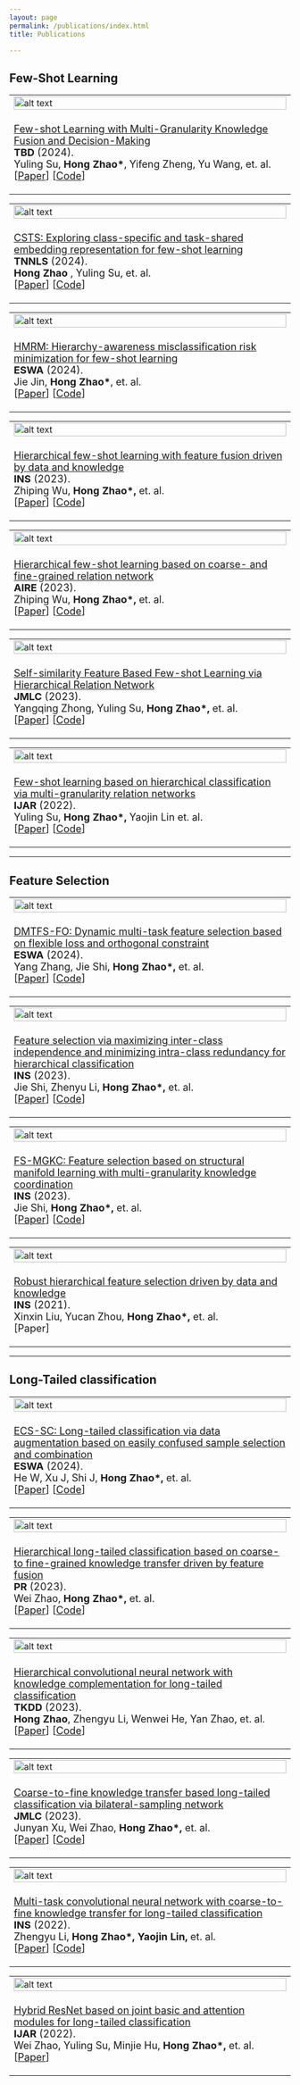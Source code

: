 ```yaml
---
layout: page
permalink: /publications/index.html
title: Publications

---
```


## Few-Shot Learning

<table class="imgtable">
    <tr>
        <td colspan="2">
            <a href="/images/MGKFD.jpg">
                <img src="/images/MGKFD.jpg" alt="alt text" style="width:100%; height:auto;" />
            </a>
        </td>
    </tr>
    <tr>
        <td colspan="2" align="top">
            <p style="font-size:18px;">
                <u>Few-shot Learning with Multi-Granularity Knowledge Fusion and Decision-Making</u> <br />
                 <b>TBD </b>(2024). <br />
                Yuling Su, <b>Hong Zhao*</b>, Yifeng Zheng, Yu Wang, et. al. <br />
                [<a href="https://github.com/fhqxa/fhqxa.github.io/blob/main/mypaper/Few-Shot%20Learning/2024TBD%E9%80%9A%E8%AE%AF%20SCI%E4%BA%8C%E5%8C%BA%E8%8B%8F%E7%8E%89%E7%8E%B2.pdf">Paper</a>] 
                [<a href="https://github.com/fhqxa/MGKFD">Code</a>]
            </p>
        </td>
    </tr>
</table>
<table class="imgtable">
    <tr>
        <td colspan="2">
            <a href="/images/CSTS.jpg">
                <img src="/images/CSTS.jpg" alt="alt text" style="width:100%; height:auto;" />
            </a>
        </td>
    </tr>
    <tr>
        <td colspan="2" align="top">
            <p style="font-size:18px;">
                <u>CSTS: Exploring class-specific and task-shared embedding representation for few-shot learning</u> <br />
                 <b>TNNLS </b>(2024). <br />
                <b>Hong Zhao </b>, Yuling Su, et. al. <br />
                [<a href="https://github.com/fhqxa/fhqxa.github.io/blob/main/mypaper/Few-Shot%20Learning/2024TNNLS%20%E9%80%9A%E8%AE%AF%20SCI%E4%BA%8C%E5%8C%BA%20%E8%8B%8F%E7%8E%89%E7%8E%B2.pdf">Paper</a>] 
                [<a href="https://github.com/fhqxa/CSTS">Code</a>]
            </p>
        </td>
    </tr>
</table>



<table class="imgtable">
    <tr>
        <td colspan="2">
            <a href="/images/HMRM.jpg">
                <img src="/images/HMRM.jpg" alt="alt text" style="width:100%; height:auto;" />
            </a>
        </td>
    </tr>
    <tr>
        <td colspan="2" align="top">
            <p style="font-size:18px;">
                <u>HMRM: Hierarchy-awareness misclassification risk minimization for few-shot learning</u> <br />
                 <b>ESWA </b>(2024). <br />
                Jie Jin, <b>Hong Zhao*</b>, et. al. <br />
                [<a href="https://github.com/fhqxa/fhqxa.github.io/blob/main/mypaper/Few-Shot%20Learning/2024ESWA%E9%80%9A%E8%AE%AF%20SCI%E4%B8%80%E5%8C%BA%E9%87%91%E6%9D%B0.pdf">Paper</a>] 
                [<a href="https://github.com/fhqxa/HMRM">Code</a>]
            </p>
        </td>
    </tr>
</table>
<table class="imgtable">
    <tr>
        <td colspan="2">
            <a href="/images/HFFDK.jpg">
                <img src="/images/HFFDK.jpg" alt="alt text" style="width:100%; height:auto;" />
            </a>
        </td>
    </tr>
    <tr>
        <td colspan="2" align="top">
            <p style="font-size:18px;">
                <u>Hierarchical few-shot learning with feature fusion driven by data and knowledge</u> <br />
                 <b>INS </b>(2023). <br />
                Zhiping Wu, <b>Hong Zhao*, </b> et. al. <br />
                [<a href="https://github.com/fhqxa/fhqxa.github.io/blob/main/mypaper/Few-Shot%20Learning/2023INS%20%E9%80%9A%E8%AE%AF%20SCI%E4%B8%80%E5%8C%BA%20%E5%90%B4%E5%BF%97%E5%B9%B3.pdf">Paper</a>] 
                [<a href="https://github.com/fhqxa/HFFDK">Code</a>]
            </p>
        </td>
    </tr>
</table>
<table class="imgtable">
    <tr>
        <td colspan="2">
            <a href="/images/HCRN.jpg">
                <img src="/images/HCRN.jpg" alt="alt text" style="width:100%; height:auto;" />
            </a>
        </td>
    </tr>
    <tr>
        <td colspan="2" align="top">
            <p style="font-size:18px;">
                <u>Hierarchical few-shot learning based on coarse- and fine-grained relation network</u> <br />
                 <b>AIRE </b>(2023). <br />
                Zhiping Wu, <b>Hong Zhao*, </b> et. al. <br />
                [<a href="https://github.com/fhqxa/fhqxa.github.io/blob/main/mypaper/Few-Shot%20Learning/2022AIRE%20%E9%80%9A%E8%AE%AF%20SCI%E4%BA%8C%E5%8C%BA%20%E5%90%B4%E5%BF%97%E5%B9%B3.pdf">Paper</a>] 
                [<a href="https://github.com/fhqxa/HCRN">Code</a>]
            </p>
        </td>
    </tr>
</table>



<table class="imgtable">
    <tr>
        <td colspan="2">
            <a href="/images/SSF-HRNet.jpg">
                <img src="/images/SSF-HRNet.jpg" alt="alt text" style="width:100%; height:auto;" />
            </a>
        </td>
    </tr>
    <tr>
        <td colspan="2" align="top">
            <p style="font-size:18px;">
                <u>Self-similarity Feature Based Few-shot Learning via Hierarchical Relation Network</u> <br />
                 <b>JMLC </b>(2023). <br />
                Yangqing Zhong, Yuling Su, <b>Hong Zhao*, </b> et. al. <br />
                [<a href="https://github.com/fhqxa/fhqxa.github.io/blob/main/mypaper/Few-Shot%20Learning/2023JMLC%20%E9%80%9A%E8%AE%AF%20SCI%E4%B8%89%E5%8C%BA%20%E9%92%9F%E6%9D%A8%E6%B8%85.pdf">Paper</a>] 
                [<a href="https://github.com/fhqxa/SSF-HRNet">Code</a>]
            </p>
        </td>
    </tr>
</table>

<table class="imgtable">     <tr>         <td colspan="2">             <a href="/images/HMRN.jpg">                 <img src="/images/HMRN.jpg" alt="alt text" style="width:100%; height:auto;" />             </a>         </td>     </tr>     <tr>         <td colspan="2" align="top">             <p style="font-size:18px;">                 <u>Few-shot learning based on hierarchical classification via multi-granularity relation networks</u> <br />                  <b>IJAR </b>(2022). <br />                 Yuling Su, <b>Hong Zhao*, </b> Yaojin Lin et. al. <br />                 [<a href="https://github.com/fhqxa/fhqxa.github.io/blob/main/mypaper/Few-Shot%20Learning/2022JAR%20%E9%80%9A%E8%AE%AF%20CCF%20B%20%E8%8B%8F%E7%8E%89%E7%8E%B2.pdf">Paper</a>]                  [<a href="https://github.com/fhqxa/HMRN">Code</a>]             </p>         </td>     </tr> </table>

---

## Feature Selection

<table class="imgtable">
    <tr>
        <td colspan="2">
            <a href="/images/DMTFS-FO.jpg">
                <img src="/images/DMTFS-FO.jpg" alt="alt text" style="width:100%; height:auto;" />
            </a>
        </td>
    </tr>
    <tr>
        <td colspan="2" align="top">
            <p style="font-size:18px;">
                <u>DMTFS-FO: Dynamic multi-task feature selection based on flexible loss and orthogonal constraint</u> <br />
                 <b>ESWA </b>(2024). <br />
                Yang Zhang, Jie Shi, <b>Hong Zhao*, </b> et. al. <br />
                [<a href="https://github.com/fhqxa/fhqxa.github.io/blob/main/mypaper/Feature%20Selection/2024ESWA%E9%80%9A%E8%AE%AF%20SCI%E4%B8%80%E5%8C%BA%E5%BC%A0%E9%98%B3.pdf">Paper</a>] 
                [<a href="https://github.com/fhqxa/DMTFS-FO">Code</a>]
            </p>
        </td>
    </tr>
</table>
<table class="imgtable">
    <tr>
        <td colspan="2">
            <a href="/images/HFS-MIMR.jpg">
                <img src="/images/HFS-MIMR.jpg" alt="alt text" style="width:100%; height:auto;" />
            </a>
        </td>
    </tr>
    <tr>
        <td colspan="2" align="top">
            <p style="font-size:18px;">
                <u>Feature selection via maximizing inter-class independence and minimizing intra-class redundancy for hierarchical classification</u> <br />
                 <b>INS </b>(2023). <br />
                Jie Shi, Zhenyu Li, <b>Hong Zhao*, </b> et. al. <br />
                [<a href="https://github.com/fhqxa/fhqxa.github.io/blob/main/mypaper/Feature%20Selection/2023INS%20%E9%80%9A%E8%AE%AF%20SCI%E4%B8%80%E5%8C%BA%20%E7%9F%B3%E6%9D%B0.pdf">Paper</a>] 
                [<a href="https://github.com/fhqxa/HFS-MIMR-INS">Code</a>]
            </p>
        </td>
    </tr>
</table>
<table class="imgtable">
    <tr>
        <td colspan="2">
            <a href="/images/FS-MGKC.jpg">
                <img src="/images/FS-MGKC.jpg" alt="alt text" style="width:100%; height:auto;" />
            </a>
        </td>
    </tr>
    <tr>
        <td colspan="2" align="top">
            <p style="font-size:18px;">
                <u>FS-MGKC: Feature selection based on structural manifold learning with multi-granularity knowledge coordination</u> <br />
                 <b>INS </b>(2023). <br />
                Jie Shi, <b>Hong Zhao*, </b> et. al. <br />
                [<a href="https://github.com/fhqxa/fhqxa.github.io/blob/main/mypaper/Feature%20Selection/2023INS%E9%80%9A%E8%AE%AF%20SCI%E4%B8%80%E5%8C%BA%E7%9F%B3%E6%9D%B02.pdf">Paper</a>] 
                [<a href="https://github.com/fhqxa/FS-MGKC">Code</a>]
            </p>
        </td>
    </tr>
</table>



<table class="imgtable">
    <tr>
        <td colspan="2">
            <a href="/images/RHFSCG.jpg">
                <img src="/images/RHFSCG.jpg" alt="alt text" style="width:100%; height:auto;" />
            </a>
        </td>
    </tr>
    <tr>
        <td colspan="2" align="top">
            <p style="font-size:18px;">
                <u>Robust hierarchical feature selection driven by data and knowledge</u> <br />
                 <b>INS </b>(2021). <br />
                Xinxin Liu, Yucan Zhou, <b>Hong Zhao*, </b> et. al. <br />
                [<a>Paper</a>] 
            </p>
        </td>
    </tr>
</table>




---

## Long-Tailed classification

<table class="imgtable">
    <tr>
        <td colspan="2">
            <a href="/images/ECS-S.jpg">
                <img src="/images/ECS-S.jpg" alt="alt text" style="width:100%; height:auto;" />
            </a>
        </td>
    </tr>
    <tr>
        <td colspan="2" align="top">
            <p style="font-size:18px;">
                <u>ECS-SC: Long-tailed classification via data augmentation based on easily confused sample selection and combination</u> <br />
                 <b>ESWA </b>(2024). <br />
                He W, Xu J, Shi J, <b>Hong Zhao*, </b> et. al. <br />
                [<a href="https://github.com/fhqxa/fhqxa.github.io/blob/main/mypaper/Long-Tailed%20classification/2024ESWA%E9%80%9A%E8%AE%AF%20SCI%E4%B8%80%E5%8C%BA%E4%BD%95%E6%96%87%E4%BC%9F.pdf">Paper</a>] 
                [<a href="https://github.com/fhqxa/ECS-SC">Code</a>]
            </p>
        </td>
    </tr>
</table>

<table class="imgtable">
    <tr>
        <td colspan="2">
            <a href="/images/MGKT-MFF.jpg">
                <img src="/images/MGKT-MFF.jpg" alt="alt text" style="width:100%; height:auto;" />
            </a>
        </td>
    </tr>
    <tr>
        <td colspan="2" align="top">
            <p style="font-size:18px;">
                <u>Hierarchical long-tailed classification based on coarse- to fine-grained knowledge transfer driven by feature fusion</u> <br />
                 <b>PR </b>(2023). <br />
                Wei Zhao, <b>Hong Zhao*, </b> et. al. <br />
                [<a href="https://github.com/fhqxa/fhqxa.github.io/blob/main/mypaper/Long-Tailed%20classification/2024PR%E9%80%9A%E8%AE%AFSCI%E4%B8%80%E5%8C%BA%E8%B5%B5%E5%A8%81.pdf">Paper</a>] 
                [<a href="https://github.com/fhqxa/MGKT-MFF">Code</a>]
            </p>
        </td>
    </tr>
</table>
<table class="imgtable">
    <tr>
        <td colspan="2">
            <a href="/images/HCKC.jpg">
                <img src="/images/HCKC.jpg" alt="alt text" style="width:100%; height:auto;" />
            </a>
        </td>
    </tr>
    <tr>
        <td colspan="2" align="top">
            <p style="font-size:18px;">
                <u>Hierarchical convolutional neural network with knowledge complementation for long-tailed classification</u> <br />
                 <b>TKDD </b>(2023). <br />
                 <b>Hong Zhao</b>, Zhengyu Li, Wenwei He, Yan Zhao, et. al. <br />
                [<a href="https://github.com/fhqxa/fhqxa.github.io/blob/main/mypaper/Long-Tailed%20classification/2024TKDD%20SCI%E4%B8%89%E5%8C%BA%E6%9D%8E%E5%BE%81%E5%AE%87.pdf">Paper</a>] 
                [<a href="https://github.com/fhqxa/lzy_HCKC">Code</a>]
            </p>
        </td>
    </tr>
</table>

<table class="imgtable">
    <tr>
        <td colspan="2">
            <a href="/images/CFBSNet.jpg">
                <img src="/images/CFBSNet.jpg" alt="alt text" style="width:100%; height:auto;" />
            </a>
        </td>
    </tr>
    <tr>
        <td colspan="2" align="top">
            <p style="font-size:18px;">
                <u>Coarse-to-fine knowledge transfer based long-tailed classification via bilateral-sampling network</u> <br />
                 <b>JMLC </b>(2023). <br />
                 Junyan Xu, Wei Zhao, <b>Hong Zhao*, </b> et. al. <br />
                [<a href="https://github.com/fhqxa/fhqxa.github.io/blob/main/mypaper/Long-Tailed%20classification/2023JMLC%20%E9%80%9A%E8%AE%AF%20SCI%E4%B8%89%E5%8C%BA%20%E5%BE%90%E5%B3%BB%E5%B2%A9.pdf">Paper</a>] 
                [<a href="https://github.com/fhqxa/CFBSNet">Code</a>]
            </p>
        </td>
    </tr>
</table>

<table class="imgtable">
    <tr>
        <td colspan="2">
            <a href="/images/MCKT.jpg">
                <img src="/images/MCKT.jpg" alt="alt text" style="width:100%; height:auto;" />
            </a>
        </td>
    </tr>
    <tr>
        <td colspan="2" align="top">
            <p style="font-size:18px;">
                <u>Multi-task convolutional neural network with coarse-to-fine knowledge transfer for long-tailed classification</u> <br />
                 <b>INS </b>(2022). <br />
                 Zhengyu Li, <b>Hong Zhao*, Yaojin Lin, </b> et. al. <br />
                [<a href="https://github.com/fhqxa/fhqxa.github.io/blob/main/mypaper/Long-Tailed%20classification/2022INS%20%E9%80%9A%E8%AE%AF%20CCF%20B%20%E6%9D%8E%E5%BE%81%E5%AE%87.pdf">Paper</a>] 
                [<a href="https://github.com/fhqxa/lzy_MCKT">Code</a>]
            </p>
        </td>
    </tr>
</table>

<table class="imgtable">
    <tr>
        <td colspan="2">
            <a href="/images/HRJBA.jpg">
                <img src="/images/HRJBA.jpg" alt="alt text" style="width:100%; height:auto;" />
            </a>
        </td>
    </tr>
    <tr>
        <td colspan="2" align="top">
            <p style="font-size:18px;">
                <u>Hybrid ResNet based on joint basic and attention modules for long-tailed classification</u> <br />
                 <b>IJAR </b>(2022). <br />
                Wei Zhao, Yuling Su, Minjie Hu, <b>Hong Zhao*, </b> et. al. <br />
                [<a href="https://github.com/fhqxa/fhqxa.github.io/blob/main/mypaper/Long-Tailed%20classification/2022JAR%20%E9%80%9A%E8%AE%AF%20CCF%20B%20%E8%B5%B5%E5%A8%81.pdf">Paper</a>] 
            </p>
        </td>
    </tr>
</table>

